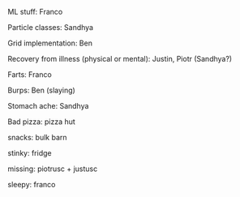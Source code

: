 ML stuff: Franco

Particle classes: Sandhya

Grid implementation: Ben

Recovery from illness (physical or mental): Justin, Piotr (Sandhya?)

Farts: Franco

Burps: Ben (slaying)

Stomach ache: Sandhya

Bad pizza: pizza hut

snacks: bulk barn

stinky: fridge

missing: piotrusc + justusc

sleepy: franco